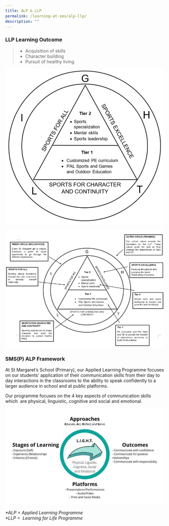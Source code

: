 ```yaml
---
title: ALP & LLP
permalink: /learning-at-sms/alp-llp/
description: ""
---
```

### LLP Learning Outcome


> *   Acquisition of skills
> *   Character building
> *   Pursuit of healthy living

   

![ALP LLP 01.jpg](/images/ALP%20LLP%2001.jpg)  

![ALP LLP 02.jpg](/images/ALP%20LLP%2002.jpg)

  

  

### SMS(P) ALP Framework
  

At St Margaret’s School (Primary), our Applied Learning Programme focuses on our students’ application of their communication skills from their day to day interactions in the classrooms to the ability to speak confidently to a larger audience in school and at public platforms. 

  

Our programme focuses on the 4 key aspects of communication skills which  are physical, linguistic, cognitive and social and emotional.

  

![ALP diagram.jpg](/images/ALP%20diagram.jpg)  

_\*ALP = Applied Learning Programme  
\*LLP =  Learning for Life Programme_
